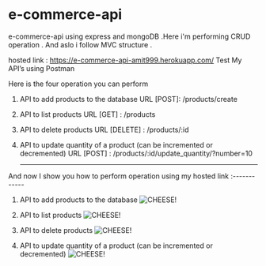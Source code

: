 # e-commerce-api
e-commerce-api using express and mongoDB .Here i'm performing CRUD operation . And aslo i follow MVC structure .

hosted link : https://e-commerce-api-amit999.herokuapp.com/
Test My API’s using Postman

Here is the four operation you can perform 

1.  API to add products to the database
    URL [POST]: /products/create

2.  API to list products
    URL [GET] : /products

3.  API to delete products
    URL [DELETE] : /products/:id

4.  API to update quantity of a product (can be incremented or decremented)
    URL [POST] : /products/:id/update_quantity/?number=10
    
    
    *************************************
   
And now I show you how to perform operation using my hosted link :------------


1.  API to add products to the database
    ![CHEESE!](https://drive.google.com/file/d/1ugb49TEJdVo_i3cQRBXLlGQUiwk3FwoD/view?usp=share_link)


2.  API to list products
    ![CHEESE!](https://drive.google.com/file/d/1q-mhNqvjpcb_ZNaXOp4fdqu-mXLvS2tH/view?usp=share_link)


3.  API to delete products
    ![CHEESE!](https://drive.google.com/file/d/1BpY6ZJtzaIi1eNX9598XVG13kYJmH1t1/view?usp=share_link)


4.  API to update quantity of a product (can be incremented or decremented)
    ![CHEESE!](https://drive.google.com/file/d/1L6ImimanATe_XDXVLJz_2fzWfec7_pD0/view?usp=share_link)



